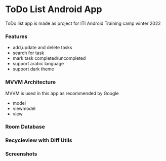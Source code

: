 # ToDo List Android App

ToDo list app is made as project for ITI Android Training camp winter 2022

### Features
- add,update and delete tasks
- search for task
- mark task completed/uncompleted
- support arabic language
- support dark theme

### MVVM Architecture
 
MVVM is used in this app as recommended by Google
- model
- viewmodel
- view


### Room Database



### Recycleview with Diff Utils


### Screenshots

